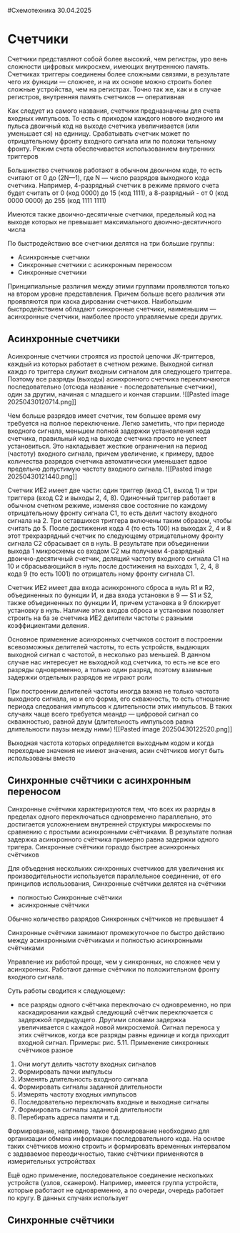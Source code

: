 #Схемотехника 
30.04.2025
# Счетчики 
Счетчики представляют собой более высокий, чем регистры, уро вень сложности цифровых микросхем, имеющих внутреннюю память. Счетчиках триггеры соединены более сложными связями, в результате чего их функции — сложнее, и на их основе можно строить более сложные устройства, чем на регистрах. Точно так же, как и в случае регистров, внутренняя память счетчиков — оперативная

Как следует из самого названия, счетчики предназначены для счета входных импульсов. То есть с приходом каждого нового входного им пульса двоичный код на выходе счетчика увеличивается (или уменьшает ся) на единицу. Срабатывать счетчик может по отрицательному фронту входного сигнала или по положи тельному фронту. Режим счета обеспечивается использованием внутренних триггеров

Большинство счетчиков работают в обычном двоичном коде, то есть считают от 0 до (2N—1), где N — число разрядов выходного кода счетчика. Например, 4-разрядный счетчик в режиме прямого счета будет считать от 0 (код 0000) до 15 (код 1111), а 8-разрядный - от 0 (код 0000 0000) до 255 (код 1111 1111)

Имеются также двоично-десятичные счетчики, предельный код на выходе которых не превышает максимального двоично-десятичного числа

По быстродействию все счетчики делятся на три большие группы:
- Асинхронные счетчики
- Синхронные счетчики с асинхронным переносом
- Синхронные счетчики

Принципиальные различия между этими группами проявляются только на втором уровне представления. Причем больше всего различия эти проявляются при каска дировании счетчиков. Наибольшим быстродействием обладают синхронные счетчики, наименьшим — асинхронные счетчики, наиболее просто управляемые среди других.

## Асинхронные счетчики
Асинхронные счетчики строятся из простой цепочки JK-триггеров, каждый из которых работает в счетном режиме. Выходной сигнал каждо го триггера служит входным сигналом для следующего триггера. Поэтому все разряды (выходы) асинхронного счетчика переключаются последовательно (отсюда название - последовательные счетчики), один за другим, начиная с младшего и кончая старшим.
![[Pasted image 20250430120714.png]]

Чем больше разрядов имеет счетчик, тем большее время ему требуется на полное переключение. Легко заметить, что при периоде входного сигнала, меньшем полной задержки установления кода счетчика, правильный код на выходе счетчика просто не уcпеет установиться. Это накладывает жесткие ограничения на период (частоту) входного сигнала, причем увеличение, к примеру, вдвое количества разрядов счетчика автоматически уменьшает вдвое предельно допустимую частоту входного сигнала.
![[Pasted image 20250430121440.png]]

Счетчик ИЕ2 имеет две части: один триггер (вход С1, выход 1) и три триггера (вход С2 и выходы 2, 4, 8).  Одиночный триггер работает в обычном счетном режиме, изменяя свое состояние по каждому отрицательному фронту сигнала C1, то есть делит частоту входного сигнала на 2. Три оставшихся триггера включены таким образом, чтобы считать до 5.  После достижения кода 4 (то есть 100) на выходах 2, 4 и 8 этот трехразрядный счетчик по следующему отрицательному фронту сигнала С2 сбрасывает ся в нуль. В результате при объединении выхода 1 микросхемы со входом С2 мы получаем 4-разрядный двоично-десятичный счетчик, делящий частоту входного сигнала С1 на 10 и сбрасывающийся в нуль после достижения на выходах 1, 2, 4, 8 кода 9 (то есть 1001) по отрицатель ному фронту сигнала С1.

Счетчик ИЕ2 имеет два входа асинхронного сброса в нуль R1 и R2, объединенных по функции И, и два входа установки в 9 — S1 и S2, также объединенных по функции И, причем установка в 9 блокирует установку в нуль. Наличие этих входов сброса и установки позволяет строить на ба зе счетчика ИЕ2 делители частоты с разными коэффициентами деления.

Основное применение асинхронных счетчиков состоит в построении всевозможных делителей частоты, то есть устройств, выдающих выходной сигнал с частотой, в несколько раз меньшей. В данном случае нас интересует не выходной код счетчика, то есть не все его разряды одновременно, а только один разряд, поэтому взаимные задержки отдельных разрядов не играют роли

При построении делителей частоты иногда важна не только частота выходного сигнала, но и его форма, его скважность, то есть отношение периода следования импульсов к длительности этих импульсов. В таких случаях чаще всего требуется меандр — цифровой сигнал со скважностью, равной двум (длительность импульсов равна длительности паузы между ними)
![[Pasted image 20250430122520.png]]

Выходная частота которых определяется выходным кодом и когда переходные значения не имеют значения, асин счётчиков могут быть использованы вместо 

## Синхронные счётчики с асинхронным переносом 
Синхронные счётчики характеризуются тем, что всех их разряды в пределах одного переключаться одновременно параллельно, это достигается усложнением внутренней структуры микросхемы по сравнению с простыми асинхронными счётчиками. В результате полная задержка асинхронного счётчика примерно равна задержки одного тригера. Синхронные счётчики гораздо быстрее асинхронных счётчиков 

Для объедения нескольких синхронных счетчиков для увеличения их производительности используется параллельное соединение, от его принципов использования, Синхронные счётчики делятся на счётчики
- полностью Синхронные счётчики 
- асинхронные счётчики 

Обычно количество разрядов Синхронных счётчиков не превышает 4

Синхронные счётчики занимают промежуточное по быстро действию между асинхронными счётчиками и полностью асинхронными счётчиками 

Управление их работой проще, чем у синхронных, но сложнее чем у асинхронных. Работают данные счётчики по положительном фронту входного сигнала. 

Суть работы сводится к следующему:
- все разряды одного счётчика переключаю сч одновременно, но при каскадировании каждый следующий счётчик переключается с задержкой предыдущего. Другими словами задержка увеличивается с каждой новой микросхемой. Сигнал переноса у этих счётчиков, когда все разряды равны единице и когда приходит входной сигнал. Примеры: рис. 5.11. Применение синхронных счётчиков разное
1. Они могут делить частоту входных сигналов
2. Формировать пачки импульсы 
3. Изменять длительность входного сигнала 
4. Формировать сигналы заданной длительности 
5. Измерять частоту входных импульсов 
6. Последовательно переключать входные и выходные сигналы 
7. Формировать сигналы заданной длительности 
8. Перебирать адреса памяти и т.д. 

Формирование, например, такое формирование необходимо для организации обмена информации последовательного кода. На оснлве таких счётчиков можно строить и формировать временных интервалом с задаваемое переодичностью, такие счётчики применяются в измерительных устройствах 

Ещё одно применение, последовательное соединение нескольких устройств (узлов, сканером). Например, имеется группа устройств, которые работают не одновременно, а по очереди, очередь работает по кругу. В данных случаях использует 

## Синхронные счётчики